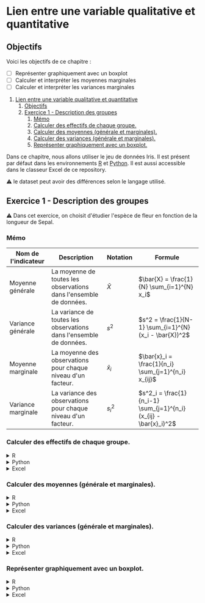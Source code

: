 # Lien entre une variable qualitative et quantitative

## Objectifs
Voici les objectifs de ce chapitre :
- [ ] Représenter graphiquement avec un boxplot
- [ ] Calculer et interpréter les moyennes marginales
- [ ] Calculer et interpréter les variances marginales

1. [Lien entre une variable qualitative et quantitative](#lien-entre-une-variable-qualitative-et-quantitative)
   1. [Objectifs](#objectifs)
   2. [Exercice 1 - Description des groupes](#exercice-1---description-des-groupes)
      1. [Mémo](#mémo)
      2. [Calculer des effectifs de chaque groupe.](#calculer-des-effectifs-de-chaque-groupe)
      3. [Calculer des moyennes (générale et marginales).](#calculer-des-moyennes-générale-et-marginales)
      4. [Calculer des variances (générale et marginales).](#calculer-des-variances-générale-et-marginales)
      5. [Représenter graphiquement avec un boxplot.](#représenter-graphiquement-avec-un-boxplot)

Dans ce chapitre, nous allons utiliser le jeu de données Iris. Il est présent par défaut dans les environnements [R](https://rdrr.io/snippets/) et [Python](https://colab.research.google.com/). Il est aussi accessible dans le classeur Excel de ce repository.

:warning: le dataset peut avoir des différences selon le langage utilisé.

## Exercice 1 - Description des groupes

:warning: Dans cet exercice, on choisit d'étudier l'espèce de fleur en fonction de la longueur de Sepal.

### Mémo
| Nom de l'indicateur | Description    | Notation | Formule                          |
|---------------------|----------------|----------|----------------------------------|
| Moyenne générale           | La moyenne de toutes les observations dans l'ensemble de données.           | $\bar{X}$        | $\bar{X} = \frac{1}{N} \sum_{i=1}^{N} x_i$       |
| Variance générale          | La variance de toutes les observations dans l'ensemble de données.          | $s^2$            | $s^2 = \frac{1}{N-1} \sum_{i=1}^{N} (x_i - \bar{X})^2$   |
| Moyenne marginale          | La moyenne des observations pour chaque niveau d'un facteur.                | $\bar{x}_i$      | $\bar{x}_i = \frac{1}{n_i} \sum_{j=1}^{n_i} x_{ij}$                                             |
| Variance marginale         | La variance des observations pour chaque niveau d'un facteur.               | $s^2_i$          | $s^2_i = \frac{1}{n_i-1} \sum_{j=1}^{n_i} (x_{ij} - \bar{x}_i)^2$                               |

### Calculer des effectifs de chaque groupe. 

<details>
<summary>R</summary>

```r
```
</details>

<details>
<summary>Python</summary>

```python
```
</details>

<details>
<summary>Excel</summary>

```
```
</details>

### Calculer des moyennes (générale et marginales). 

<details>
<summary>R</summary>

```r
```
</details>

<details>
<summary>Python</summary>

```python
```
</details>

<details>
<summary>Excel</summary>

```
```
</details>

### Calculer des variances (générale et marginales). 

<details>
<summary>R</summary>

```r
```
</details>

<details>
<summary>Python</summary>

```python
```
</details>

<details>
<summary>Excel</summary>

```
```
</details>

### Représenter graphiquement avec un boxplot. 

<details>
<summary>R</summary>

```r
```
</details>

<details>
<summary>Python</summary>

```python
```
</details>

<details>
<summary>Excel</summary>

```
```
</details>